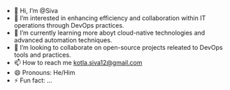 - 👋 Hi, I’m @Siva
- 👀 I’m interested in enhancing efficiency and collaboration within IT operations through DevOps practices.
- 🌱 I’m currently learning more aboyt cloud-native technologies and advanced automation techniques.
- 💞️ I’m looking to collaborate on open-source projects releated to DevOps tools and practices.
- 📫 How to reach me kotla.siva12@gmail.com
- 😄 Pronouns: He/Him
- ⚡ Fun fact: ...

<!---
Dudu1432/Dudu1432 is a ✨ special ✨ repository because its `README.md` (this file) appears on your GitHub profile.
You can click the Preview link to take a look at your changes.
--->
